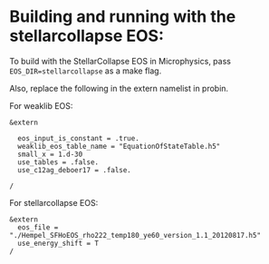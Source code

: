 # Building and running with the stellarcollapse EOS:

To build with the StellarCollapse EOS in Microphysics, pass
`EOS_DIR=stellarcollapse` as a make flag.

Also, replace the following in the extern namelist in probin.

For weaklib EOS:

```
&extern

  eos_input_is_constant = .true.
  weaklib_eos_table_name = "EquationOfStateTable.h5"
  small_x = 1.d-30
  use_tables = .false.
  use_c12ag_deboer17 = .false.

/
```

For stellarcollapse EOS:

```
&extern
  eos_file = "./Hempel_SFHoEOS_rho222_temp180_ye60_version_1.1_20120817.h5"
  use_energy_shift = T
/
```

